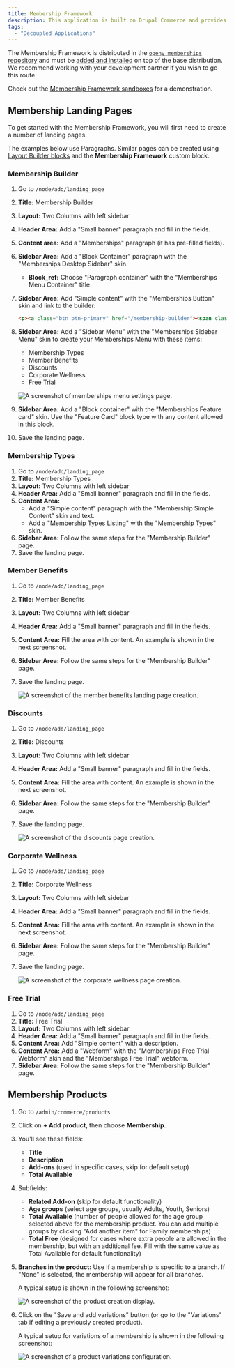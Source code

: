 ```yaml
---
title: Membership Framework
description: This application is built on Drupal Commerce and provides advanced options for building a membership journey.
tags:
  - "Decoupled Applications"
---
```


The Membership Framework is distributed in the [`openy_memberships` repository](https://github.com/YCloudYUSA/yusaopeny_memberships) and must be [added and installed](https://github.com/YCloudYUSA/yusaopeny_memberships#installation) on top of the base distribution. We recommend working with your development partner if you wish to go this route.

Check out the [Membership Framework sandboxes](../../../wiki/sandboxes/#membership-framework-sandboxes) for a demonstration.

## Membership Landing Pages

To get started with the Membership Framework, you will first need to create a number of landing pages.

The examples below use Paragraphs. Similar pages can be created using [Layout Builder blocks](../../layout-builder) and the **Membership Framework** custom block.

### Membership Builder

1.  Go to `/node/add/landing_page`
2.  **Title:** Membership Builder
3.  **Layout:** Two Columns with left sidebar
4.  **Header Area:** Add a "Small banner" paragraph and fill in the fields.
5.  **Content area:** Add a "Memberships" paragraph (it has pre-filled fields).
6.  **Sidebar Area:** Add a "Block Container" paragraph with the "Memberships Desktop Sidebar" skin.
    *   **Block_ref:** Choose "Paragraph container" with the "Memberships Menu Container" title.
7.  **Sidebar Area:** Add "Simple content" with the "Memberships Button" skin and link to the builder:

    ```html
    <p><a class="btn btn-primary" href="/membership-builder"><span class="text">JOIN THE Y</span></a></p>
    ```
8.  **Sidebar Area:** Add a "Sidebar Menu" with the "Memberships Sidebar Menu" skin to create your Memberships Menu with these items:
    *   Membership Types
    *   Member Benefits
    *   Discounts
    *   Corporate Wellness
    *   Free Trial

    ![A screenshot of memberships menu settings page.](membership-framework--sidebar-menu.png)

9.  **Sidebar Area:** Add a "Block container" with the "Memberships Feature card" skin. Use the "Feature Card" block type with any content allowed in this block.
10. Save the landing page.

### Membership Types

1.  Go to `/node/add/landing_page`
2.  **Title:** Membership Types
3.  **Layout:** Two Columns with left sidebar
4.  **Header Area:** Add a "Small banner" paragraph and fill in the fields.
5.  **Content Area:**
    *   Add a "Simple content" paragraph with the "Membership Simple Content" skin and text.
    *   Add a "Membership Types Listing" with the "Membership Types" skin.
6.  **Sidebar Area:** Follow the same steps for the "Membership Builder" page.
7.  Save the landing page.

### Member Benefits

1.  Go to `/node/add/landing_page`
2.  **Title:** Member Benefits
3.  **Layout:** Two Columns with left sidebar
4.  **Header Area:** Add a "Small banner" paragraph and fill in the fields.
5.  **Content Area:** Fill the area with content. An example is shown in the next screenshot.
6.  **Sidebar Area:** Follow the same steps for the "Membership Builder" page.
7.  Save the landing page.

    ![A screenshot of the member benefits landing page creation.](membership-framework--benefits.png)

### Discounts

1.  Go to `/node/add/landing_page`
2.  **Title:** Discounts
3.  **Layout:** Two Columns with left sidebar
4.  **Header Area:** Add a "Small banner" paragraph and fill in the fields.
5.  **Content Area:** Fill the area with content. An example is shown in the next screenshot.
6.  **Sidebar Area:** Follow the same steps for the "Membership Builder" page.
7.  Save the landing page.

    ![A screenshot of the discounts page creation.](membership-framework--discounts.png)

### Corporate Wellness

1.  Go to `/node/add/landing_page`
2.  **Title:** Corporate Wellness
3.  **Layout:** Two Columns with left sidebar
4.  **Header Area:** Add a "Small banner" paragraph and fill in the fields.
5.  **Content Area:** Fill the area with content. An example is shown in the next screenshot.
6.  **Sidebar Area:** Follow the same steps for the "Membership Builder" page.
7.  Save the landing page.

    ![A screenshot of the corporate wellness page creation.](membership-framework--corporate-wellness.png)

### Free Trial

1.  Go to `/node/add/landing_page`
2.  **Title:** Free Trial
3.  **Layout:** Two Columns with left sidebar
4.  **Header Area:** Add a "Small banner" paragraph and fill in the fields.
5.  **Content Area:** Add "Simple content" with a description.
6.  **Content Area:** Add a "Webform" with the "Memberships Free Trial Webform" skin and the "Memberships Free Trial" webform.
7.  **Sidebar Area:** Follow the same steps for the "Membership Builder" page.

## Membership Products

1.  Go to `/admin/commerce/products`
2.  Click on **+ Add product**, then choose **Membership**.
3.  You'll see these fields:
    *   **Title**
    *   **Description**
    *   **Add-ons** (used in specific cases, skip for default setup)
    *   **Total Available**
4.  Subfields:
    *   **Related Add-on** (skip for default functionality)
    *   **Age groups** (select age groups, usually Adults, Youth, Seniors)
    *   **Total Available** (number of people allowed for the age group selected above for the membership product. You can add multiple groups by clicking "Add another item" for Family memberships)
    *   **Total Free** (designed for cases where extra people are allowed in the membership, but with an additional fee. Fill with the same value as Total Available for default functionality)
5.  **Branches in the product:** Use if a membership is specific to a branch. If "None" is selected, the membership will appear for all branches.

    A typical setup is shown in the following screenshot:

    ![A screenshot of the product creation display.](membership-framework--family-product.png)
6.  Click on the "Save and add variations" button (or go to the "Variations" tab if editing a previously created product).

    A typical setup for variations of a membership is shown in the following screenshot:

    ![A screenshot of a product variations configuration.](membership-framework--product-variations.png)
